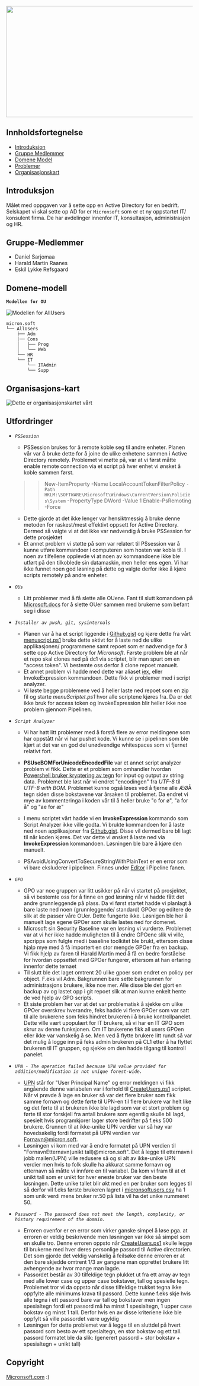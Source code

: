 <p align="center">
  <img 
    width="1000"
    height="300"
    src="img/MicronsoftLogo.png"
  >
</p>


## Innholdsfortegnelse

- [Introduksjon](#introduksjon)
- [Gruppe Medlemmer](#gruppe-medlemmer)
- [Domene Model](#domene-model)
- [Problemer](#problemer)
- [Organisasjonskart](#organisasjons-kart)


## Introduksjon

Målet med oppgaven var å sette opp en Active Directory for en bedrift. Selskapet vi skal sette op AD for er `Micronsoft` som er et ny oppstartet IT/ konsulent firma. De har avdelinger innenfor IT, konsultasjon, administrasjon og HR. 

## Gruppe-Medlemmer

- Daniel Sarjomaa
- Harald Martin Raanes
- Eskil Lykke Refsgaard

## Domene-modell

**`Modellen for OU`**

![](img/ModelAllusers.png "Modellen for AllUsers")

```
micron.soft
└── AllUsers
    ├── Adm
    |── Cons
    │   ├── Prog
    │   └── Web
    └── HR
    └── IT
        └── ITAdmin
        └── Supp
```

## Organisasjons-kart
![](img/OrganizationChart.png "Dette er organisasjonskartet vårt")

## Utfordringer

- *`PSSession`*  
    - PSSession brukes for å remote koble seg til andre enheter. Planen vår var å bruke dette for å joine de ulike enhetene sammen i Active Directory remotely. Problemet vi møtte på, var at vi først måtte enable remote connection via et script på hver enhet vi ønsket å koble sammen først.

    >> New-ItemProperty -Name LocalAccountTokenFilterPolicy `
    >> -Path HKLM:\SOFTWARE\Microsoft\Windows\CurrentVersion\Policies\System `
    >> -PropertyType DWord -Value 1
    >> Enable-PsRemoting -Force

    -  Dette gjorde at det ikke lenger var hensiktmessig å bruke denne metoden for raskest/mest effektivt oppsett for Active Directory. Dermed så valgte vi at det ikke var nødvendig å bruke PSSession for dette prosjektet
    - Et annet problem vi støtte på som var relatert til PSsession var å kunne utføre kommandoer i computeren som hosten var kobla til. I noen av tilfellene opplevde vi at noen av kommandoene ikke ble utført på den tilkoblede sin datamaskin, men heller ens egen. Vi har ikke funnet noen god løsning på dette og valgte derfor ikke å kjøre scripts remotely på andre enheter. 
- *`OUs`* 
    - Litt problemer med å få slette alle OUene. Fant til slutt komandoen på [Microsoft.docs](https://docs.microsoft.com/en-us/powershell/module/activedirectory/remove-adorganizationalunit?view=windowsserver2022-ps) for å slette OUer sammen med brukerne som befant seg i disse

- *`Installer av pwsh, git, sysinternals`*
    - Planen var å ha et script liggende i [Github.gist](https://gist.github.com/Datakriger101/2aeece14caa9bd022a1587b91b73bfa4) og kjøre dette fra vårt [menuscript.ps1](menuScript.ps1)
    bruke dette aktivt for å laste ned de ulike applikasjonen/ programmene samt repoet som er nødvendige for å sette opp Active Directory for *Micronsoft*. Første problem ble at når et repo skal clones ned på dc1 via scriptet, blir man spurt om en "access token". Vi bestemte oss derfor å clone repoet manuelt.
    - Et annet problem vi hadde med dette var aliaset [iex](https://docs.microsoft.com/en-us/powershell/module/microsoft.powershell.utility/invoke-expression?view=powershell-7.2), eller InvokeExpression kommandoen. Dette fikk vi problemer med i script analyzer. 
    - Vi løste begge problemene ved å heller laste ned repoet som en zip fil og starte *menuScriptet.ps1* hvor alle scriptene kjøres fra. Da er det ikke bruk for access token og InvokeExpression blir heller ikke noe problem gjennom Pipelinen. 

- *`Script Analyzer`*
    - Vi har hatt litt problemer med å forstå flere av error meldingene som har oppstått når vi har pushet kode. Vi kunne se i pipelinen som ble kjørt at det var en god del unødvendige whitespaces som vi fjernet relativt fort.
    - **PSUseBOMForUnicodeEncodedFile** var et annet script analyzer problem vi fikk. Dette er et problem som omhandler hvordan [Powershell bruker kryptering av tegn](https://docs.microsoft.com/en-us/powershell/module/microsoft.powershell.core/about/about_character_encoding?view=powershell-7.2) for input og output av string data. Problemet ble løst når vi endret "encodingen" fra *UTF-8* til *UTF-8 with BOM*. Problemet kunne også løses ved å fjerne alle ÆØÅ tegn siden disse bokstavene var årsaken til problemet. Da endret vi mye av kommenteringa i koden vår til å heller bruke "o for ø", "a for å" og "ae for æ"

    - I menu scriptet vårt hadde vi en **InvokeExpression** kommando som Script Analyzer ikke ville godta. Vi brukte kommandoen for å laste ned noen applikasjoner fra [Github.gist](https://gist.github.com/Datakriger101/2aeece14caa9bd022a1587b91b73bfa4). Disse vil dermed bare bli lagt til når koden kjøres. Det var dette vi ønsket å laste ned via **InvokeExpression** kommandoen. Løsningen ble bare å kjøre den manuelt.
    - PSAvoidUsingConvertToSecureStringWithPlainText er en error som vi bare eksluderer i pipelinen. Finnes under [Editor](https://gitlab.stud.idi.ntnu.no/daniepsa/dcsg-1005-prosjekt/-/ci/editor?branch_name=main) i Pipeline fanen.

- *`GPO`* 
    - GPO var noe gruppen var litt usikker på når vi startet på prosjektet, så vi bestemte oss for å finne en god løsning når vi hadde fått det andre grunnleggende på plass. Da vi først startet hadde vi planlagt å bare laste ned noen (grunnleggende/ standard) GPOer og editere de slik at de passer våre OUer. Dette fungerte ikke. Løsnigen ble her å manuelt lage egene GPOer som skulle lastes ned for domenet.
    - Microsoft sin Security Baseline var en løsning vi vurderte. Problemet var at vi her ikke hadde muligheten til å endre GPOene slik vi ville, spcripps som fulgte med i baseline toolkitet ble brukt, ettersom disse hjalp mye med å få importert en stor mengde GPOer fra en backup. Vi fikk hjelp av faren til Harald Martin med å få en bedre forståelse for hvordan oppsettet med GPOer fungerer, ettersom at han erfaring innenfor dette temaet 
    - Til slutt ble det laget omtrent 20 ulike gpoer som endret en policy per object. F.eks vil Adm. Bakgrunnen bare sette bakgrunnen for administrasjons brukere, ikke noe mer. Alle disse ble det gjort en backup av og lastet opp i git repoet slik at man kunne enkelt hente de ved hjelp av GPO scripts.
    - Et siste problem her var at det var problematisk å sjekke om ulike GPOer overskrev hverandre, feks hadde vi flere GPOer som var satt til alle brukerene som feks hindret brukeren i å bruke kontrollpanelet. Dette ville vært upopulært for IT brukere, så vi har en IT GPO som skrur av denne funksjonen. Om IT brukerene fikk all users GPOen eller ikke var vanskelig å se. Men ved å flytte brukere litt rundt så var det mulig å logge inn på feks admin brukeren på CL1 etter å ha flyttet brukeren til IT gruppen, og sjekke om den hadde tilgang til kontroll panelet.

- *`UPN - The operation failed because UPN value provided for addition/modification is not unique forest-wide.`*
    - [UPN](https://www.codetwo.com/kb/upn/) står for "User Principal Name" og error meldingen vi fikk angående denne variabelen var i forhold til [CreateUsers.ps1](https://gitlab.stud.idi.ntnu.no/daniepsa/dcsg-1005-prosjekt/-/blob/main/code/CreateUsers.ps1) scriptet. Når vi prøvde å lage en bruker så var det flere bruker som fikk samme fornavn og dette førte til UPN-en til flere brukere var helt like og det førte til at brukeren ikke ble lagd som var et stort problem og førte til stor forskjell fra antall brukere som egentlig skulle bli lagd, spesielt hvis programkjorer lager store bedrifter på f.eks 500 brukere. Grunnen til at ikke-unike UPN verdier var så høy var hovedsakelig fordi formatet på UPN verdien var Fornavn@micron.soft.
    - Løsningen vi kom med var å endre formatet på UPN verdien til "FornavnEtternavn(unikt tall)@micron.soft". Det å legge til etternavn i jobb mailen(UPN) ville redusere så og si alt av ikke-unike UPN verdier men hvis to folk skulle ha akkurat samme fornavn og etternavn så måtte vi innføre en til variabel. Da kom vi fram til at et unikt tall som er unikt for hver eneste bruker var den beste løsningen. Dette unike tallet blir økt med en per bruker som legges til så derfor vil f.eks første brukeren lagret i [micronsoftusers.csv](https://gitlab.stud.idi.ntnu.no/daniepsa/dcsg-1005-prosjekt/-/blob/main/code/micronsoftusers.CSV) ha 1 som unik verdi mens bruker nr.50 på lista vil ha det unike nummeret 50.

- *`Password - The password does not meet the length, complexity, or history requirement of the domain.`*
    - Erroren ovenfor er en error som virker ganske simpel å løse pga. at erroren er veldig beskrivende men løsningen var ikke så simpel som en skulle tro. Denne erroren oppsto når [CreateUsers.ps1](https://gitlab.stud.idi.ntnu.no/daniepsa/dcsg-1005-prosjekt/-/blob/main/code/CreateUsers.ps1) skulle legge til brukerne med hver deres personlige passord til Active directorien. Det som gjorde det veldig vanskelig å feilsøke denne erroren er at den bare skjedde omtrent 1/3 av gangene man opprettet brukere litt avhengende av hvor mange man lagde. 
    - Passordet består av 30 tilfeldige tegn plukket ut fra ett array av tegn med alle lower case og upper case bokstaver, tall og spesielle tegn. Problemet tror vi da oppsto når disse tilfeldige trukket tegna ikke oppfylte alle minimums krava til passord. Dette kunne f.eks skje hvis alle tegna i ett passord bare var tall og bokstaver men ingen spesialtegn fordi ett passord må ha minst 1 spesialtegn, 1 upper case bokstav og minst 1 tall. Derfor hvis en av disse kriteriene ikke ble oppfylt så ville passordet være ugyldig
    - Løsningen for dette problemet var å legge til en sluttdel på hvert passord som besto av ett spesialtegn, en stor bokstav og ett tall. passord formatet ble da slik: (generert passord + stor bokstav + spesialtegn + unikt tall)

## Copyright

[Micronsoft.com](https://www.microsoft.com/nb-no/) :)
